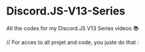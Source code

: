 # Discord.JS-V13-Series
All the codes for my Discord.JS V13 Series videos 📚

// For acces to all projet and code, you juste do that : 
